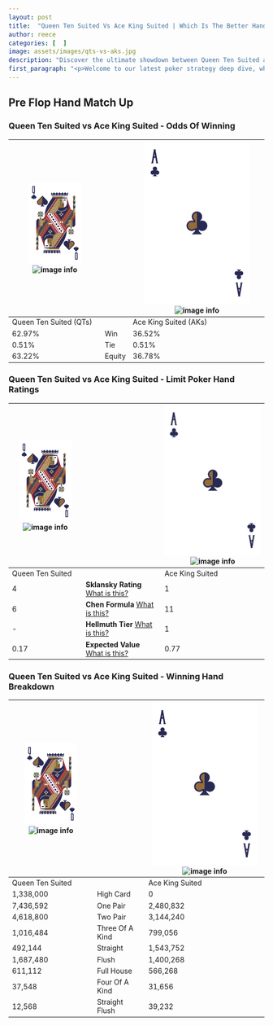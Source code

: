 ```yaml
---
layout: post
title:  "Queen Ten Suited Vs Ace King Suited | Which Is The Better Hand In Poker? A Complete Guide"
author: reece
categories: [  ]
image: assets/images/qts-vs-aks.jpg
description: "Discover the ultimate showdown between Queen Ten Suited and Ace King Suited in poker! Uncover the odds, strategies, and scenarios where one hand triumphs over the other. Get ready to up your poker game with this thrilling analysis."
first_paragraph: "<p>Welcome to our latest poker strategy deep dive, where we're pitting two distinct hands against each other in a high-stakes showdown: Queen Ten Suited vs Ace King Suited.</p><p>In the dynamic world of poker, every decision counts, and knowing which hand holds the upper hand is key to your success at the table.</p><p>In this article, we'll dissect these two hands, explore the scenarios where one dominates the other, and equip you with the knowledge to make strategic choices that can tip the odds in your favor.</p><p>Get ready to unravel the intriguing dynamics of these poker hands and elevate your game to new heights.</p>"
---
```




[comment]: # (sp0)

## Pre Flop Hand Match Up

<div class="table hand-ratings" markdown="1"> 



### Queen Ten Suited vs Ace King Suited - Odds Of Winning


    
| ![image info](assets/images/hand1/Q.png) ![image info](assets/images/hand1/Ts.png) |  | ![image info](assets/images/hand2/A.png) ![image info](assets/images/hand2/Ks.png) |
| -------- | -------- | -------- |
| Queen Ten Suited (QTs) |  | Ace King Suited (AKs) |
| 62.97% | Win | 36.52% |
| 0.51% | Tie | 0.51% |
| 63.22% | Equity | 36.78% |




[comment]: # (sp1)



### Queen Ten Suited vs Ace King Suited - Limit Poker Hand Ratings


    
| ![image info](assets/images/hand1/Q.png) ![image info](assets/images/hand1/Ts.png) |  | ![image info](assets/images/hand2/A.png) ![image info](assets/images/hand2/Ks.png) |
| -------- | -------- | -------- |
| Queen Ten Suited |  | Ace King Suited |
| 4 | **Sklansky Rating** [What is this?](/sklansky-rating-explained) | 1 |
| 6 | **Chen Formula** [What is this?](/chen-formula-explained) | 11 |
| - | **Hellmuth Tier** [What is this?](/Hellmuth-tier-explained) | 1 |
| 0.17 | **Expected Value** [What is this?](/expected-value-explained) | 0.77 |




[comment]: # (sp2)



### Queen Ten Suited vs Ace King Suited - Winning Hand Breakdown


    
| ![image info](assets/images/hand1/Q.png) ![image info](assets/images/hand1/Ts.png) |  | ![image info](assets/images/hand2/A.png) ![image info](assets/images/hand2/Ks.png) |
| -------- | -------- | -------- |
| Queen Ten Suited |  | Ace King Suited |
| 1,338,000 | High Card | 0 |
| 7,436,592 | One Pair | 2,480,832 |
| 4,618,800 | Two Pair | 3,144,240 |
| 1,016,484 | Three Of A Kind | 799,056 |
| 492,144 | Straight | 1,543,752 |
| 1,687,480 | Flush | 1,400,268 |
| 611,112 | Full House | 566,268 |
| 37,548 | Four Of A Kind | 31,656 |
| 12,568 | Straight Flush | 39,232 |




[comment]: # (sp3)



</div>

[comment]: # (sp4)



[comment]: # (sp5)

